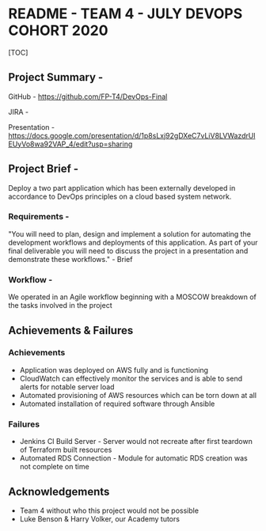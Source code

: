 # README - TEAM 4 - JULY DEVOPS COHORT 2020

[TOC]

## Project Summary - 

GitHub - https://github.com/FP-T4/DevOps-Final

JIRA -

Presentation - https://docs.google.com/presentation/d/1p8sLxj92gDXeC7vLiV8LVWazdrUlEUyVo8wa92VAP_4/edit?usp=sharing

## Project Brief -

Deploy a two part application which has been externally developed in accordance to DevOps principles on a cloud based system network.

### Requirements - 

"You will need to plan, design and implement a solution for automating the development workflows and deployments of this application. As part of your final deliverable you will need to discuss the project in a presentation and demonstrate these workflows." - Brief

### Workflow -

We operated in an Agile workflow beginning with a MOSCOW breakdown of the tasks involved in the project

## Achievements & Failures 

### Achievements

- Application was deployed on AWS fully and is functioning
- CloudWatch can effectively monitor the services and is able to send alerts for notable server load
- Automated provisioning of AWS resources which can be torn down at all
- Automated installation of required software through Ansible 

### Failures

- Jenkins CI Build Server - Server would not recreate after first teardown of Terraform built resources
- Automated RDS Connection - Module for automatic RDS creation was not complete on time

## Acknowledgements

- Team 4 without who this project would not be possible
- Luke Benson & Harry Volker, our Academy tutors
